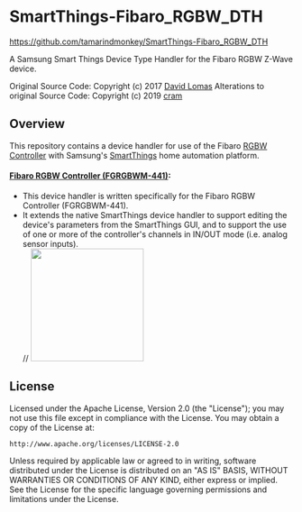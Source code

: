 # SmartThings-Fibaro_RGBW_DTH
https://github.com/tamarindmonkey/SmartThings-Fibaro_RGBW_DTH

A Samsung Smart Things Device Type Handler for the Fibaro RGBW Z-Wave device.

Original Source Code: Copyright (c) 2017 [David Lomas](https://github.com/codersaur)
Alterations to original Source Code: Copyright (c) 2019 [cram](https://github.com/tamarindmonkey)

## Overview

This repository contains a device handler for use of the Fibaro [RGBW Controller](https://www.fibaro.com/en/products/rgbw-controller) with Samsung's [SmartThings](http://www.smartthings.com) home automation platform.

#### [Fibaro RGBW Controller (FGRGBWM-441)](https://github.com/tamarindmonkey/SmartThings-Fibaro_RGBW_DTH/tree/master/devicetypes/tamarindmonkey/fibaro-rgbw-controller-advanced.src):
 - This device handler is written specifically for the Fibaro RGBW Controller (FGRGBWM-441).
 - It extends the native SmartThings device handler to support editing the device's parameters from the SmartThings GUI, and to support the use of one or more of the controller's channels in IN/OUT mode (i.e. analog sensor inputs).  
//   <img src="https://raw.githubusercontent.com/tamarindmonkey/SmartThings-Fibaro_RGBW_DTH/master/screenshots/screenshot_rgbw.png" width="200">

## License

Licensed under the Apache License, Version 2.0 (the "License"); you may not use this file except
in compliance with the License. You may obtain a copy of the License at:

    http://www.apache.org/licenses/LICENSE-2.0

Unless required by applicable law or agreed to in writing, software distributed under the License is distributed
on an "AS IS" BASIS, WITHOUT WARRANTIES OR CONDITIONS OF ANY KIND, either express or implied. See the License
for the specific language governing permissions and limitations under the License.
